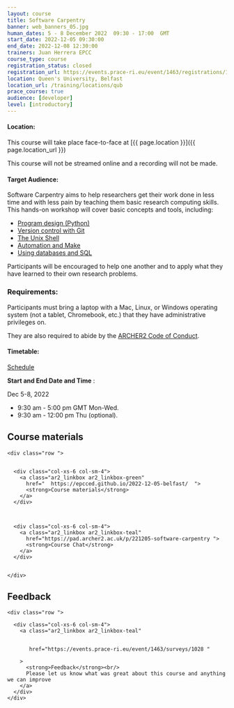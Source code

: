 ```yaml
---
layout: course
title: Software Carpentry
banner: web_banners_05.jpg 
human_dates: 5 - 8 December 2022  09:30 - 17:00  GMT
start_date: 2022-12-05 09:30:00
end_date: 2022-12-08 12:30:00
trainers: Juan Herrera EPCC
course_type: course
registration_status: closed
registration_url: https://events.prace-ri.eu/event/1463/registrations/1079/
location: Queen's University, Belfast
location_url: /training/locations/qub
prace_course: true
audience: [developer]
level: [introductory]
---
```


#### Location:

This course will take place face-to-face at  [{{ page.location }}]({{ page.location_url }})

This course will not be streamed online and a recording will not be made.

#### Target Audience:

Software Carpentry aims to help researchers get their work done in less time and with less pain by teaching them basic research computing skills. This hands-on workshop will cover basic concepts and tools, including:

- [Program design (Python)](http://swcarpentry.github.io/python-novice-inflammation)
- [Version control with Git](https://swcarpentry.github.io/git-novice/)
- [The Unix Shell](https://swcarpentry.github.io/shell-novice/)
- [Automation and Make](http://swcarpentry.github.io/make-novice)
- [Using databases and SQL](http://swcarpentry.github.io/sql-novice-survey)


Participants will be encouraged to help one another and to apply what they have learned to their own research problems.



### Requirements:

Participants must bring a laptop with a Mac, Linux, or Windows operating system (not a tablet, Chromebook, etc.) that they have administrative privileges on.

They are also required to abide by the [ARCHER2  Code of Conduct](../../../about/policies/code-of-conduct.html). 


#### Timetable:

[Schedule](https://epcced.github.io/2022-12-05-belfast/#schedule)

**Start and End Date and Time** : 

Dec 5-8, 2022

- 9:30 am - 5:00 pm GMT Mon-Wed.
- 9:30 am - 12:00 pm Thu (optional).

<section id="service">



<h2><a name="materials">Course materials</a></h2>



    <div class="row ">	

		
      <div class="col-xs-6 col-sm-4">
        <a class="ar2_linkbox ar2_linkbox-green" 
          href="  https://epcced.github.io/2022-12-05-belfast/  ">
          <strong>Course materials</strong>         
        </a>
      </div>


 
      <div class="col-xs-6 col-sm-4">
        <a class="ar2_linkbox ar2_linkbox-teal" 
          href="https://pad.archer2.ac.uk/p/221205-software-carpentry ">
          <strong>Course Chat</strong>       
        </a>
      </div>
		
 
 	</div>
		
		
					


<!-- 		
<h2><a name="videos">Videos</a></h2>

<h3>Session 1</h3>

<div>
	<iframe title="Video" width="560" height="315" src="https://www.youtube.com/embed/xxxxxxxxxxx" frameborder="0" allow="accelerometer; autoplay; encrypted-media; gyroscope; picture-in-picture" allowfullscreen></iframe>
</div>

 -->






<h2><a name="feedback">Feedback</a></h2>


    <div class="row ">	

      <div class="col-xs-6 col-sm-4">
        <a class="ar2_linkbox ar2_linkbox-teal" 

 
		   href="https://events.prace-ri.eu/event/1463/surveys/1028 "

		>
          <strong>Feedback</strong><br/>
          Please let us know what was great about this course and anything we can improve
        </a>
      </div>
    </div>
		
	

 
</section>


